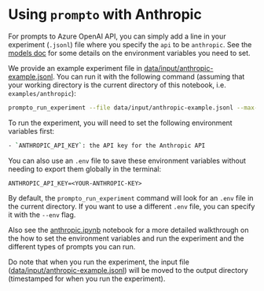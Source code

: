 # Using `prompto` with Anthropic

For prompts to Azure OpenAI API, you can simply add a line in your experiment (`.jsonl`) file where you specify the `api` to be `anthropic`. See the [models doc](./../../docs/anthropic.md) for some details on the environment variables you need to set.

We provide an example experiment file in [data/input/anthropic-example.jsonl](./data/input/anthropic-example.jsonl). You can run it with the following command (assuming that your working directory is the current directory of this notebook, i.e. `examples/anthropic`):
```bash
prompto_run_experiment --file data/input/anthropic-example.jsonl --max-queries 30
```

To run the experiment, you will need to set the following environment variables first:
```bash
- `ANTHROPIC_API_KEY`: the API key for the Anthropic API
```

You can also use an `.env` file to save these environment variables without needing to export them globally in the terminal:
```
ANTHROPIC_API_KEY=<YOUR-ANTHROPIC-KEY>
```

By default, the `prompto_run_experiment` command will look for an `.env` file in the current directory. If you want to use a different `.env` file, you can specify it with the `--env` flag.

Also see the [anthropic.ipynb](./anthropic.ipynb) notebook for a more detailed walkthrough on the how to set the environment variables and run the experiment and the different types of prompts you can run.

Do note that when you run the experiment, the input file ([data/input/anthropic-example.jsonl](./data/input/anthropic-example.jsonl)) will be moved to the output directory (timestamped for when you run the experiment).
